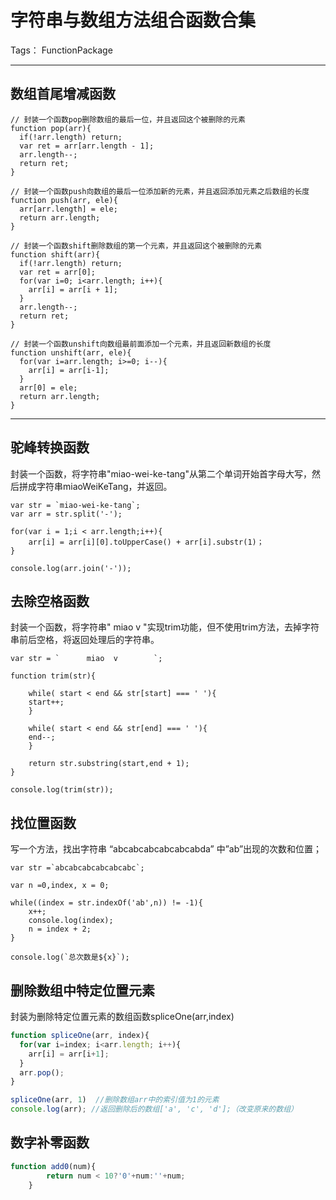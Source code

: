 ﻿# 字符串与数组方法组合函数合集

Tags： FunctionPackage

---
## 数组首尾增减函数

```
// 封装一个函数pop删除数组的最后一位，并且返回这个被删除的元素
function pop(arr){
  if(!arr.length) return;
  var ret = arr[arr.length - 1];
  arr.length--;
  return ret;
}
```
```
// 封装一个函数push向数组的最后一位添加新的元素，并且返回添加元素之后数组的长度
function push(arr, ele){
  arr[arr.length] = ele;
  return arr.length;
}
```
```
// 封装一个函数shift删除数组的第一个元素，并且返回这个被删除的元素
function shift(arr){
  if(!arr.length) return;
  var ret = arr[0];
  for(var i=0; i<arr.length; i++){
    arr[i] = arr[i + 1];
  }
  arr.length--;
  return ret;
}
```
```
// 封装一个函数unshift向数组最前面添加一个元素，并且返回新数组的长度
function unshift(arr, ele){
  for(var i=arr.length; i>=0; i--){
    arr[i] = arr[i-1];
  }
  arr[0] = ele;
  return arr.length;
}
```
***

## 驼峰转换函数
封装一个函数，将字符串"miao-wei-ke-tang"从第二个单词开始首字母大写，然后拼成字符串miaoWeiKeTang，并返回。

```
var str = `miao-wei-ke-tang`;
var arr = str.split('-');

for(var i = 1;i < arr.length;i++){
    arr[i] = arr[i][0].toUpperCase() + arr[i].substr(1)；
}

console.log(arr.join('-'));
```
## 去除空格函数
封装一个函数，将字符串"      miao  v        "实现trim功能，但不使用trim方法，去掉字符串前后空格，将返回处理后的字符串。
```
var str = `      miao  v        `;

function trim(str){

    while( start < end && str[start] === ' '){
    start++;
    }
    
    while( start < end && str[end] === ' '){
    end--;
    }
    
    return str.substring(start,end + 1);
}

console.log(trim(str));
```
## 找位置函数
写一个方法，找出字符串 “abcabcabcabcabcabda” 中”ab”出现的次数和位置；
```
var str =`abcabcabcabcabcabc`;

var n =0,index, x = 0;

while((index = str.indexOf('ab',n)) != -1){
    x++;
    console.log(index);
    n = index + 2;
}

console.log(`总次数是${x}`);
```

## 删除数组中特定位置元素

封装为删除特定位置元素的数组函数spliceOne(arr,index) 

```javascript
function spliceOne(arr, index){
  for(var i=index; i<arr.length; i++){
    arr[i] = arr[i+1];
  }
  arr.pop();
}

spliceOne(arr, 1)  //删除数组arr中的索引值为1的元素
console.log(arr); //返回删除后的数组['a', 'c', 'd'];（改变原来的数组）
```

## 数字补零函数
```javascript
function add0(num){
		return num < 10?'0'+num:''+num;
	}
```